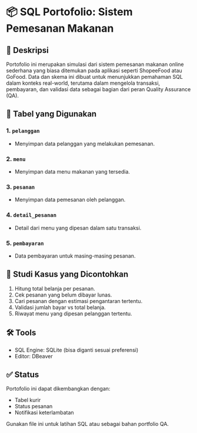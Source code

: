 
# 📦 SQL Portofolio: Sistem Pemesanan Makanan

## 📌 Deskripsi
Portofolio ini merupakan simulasi dari sistem pemesanan makanan online sederhana yang biasa ditemukan pada aplikasi seperti ShopeeFood atau GoFood. Data dan skema ini dibuat untuk menunjukkan pemahaman SQL dalam konteks real-world, terutama dalam mengelola transaksi, pembayaran, dan validasi data sebagai bagian dari peran Quality Assurance (QA).

## 🧩 Tabel yang Digunakan

### 1. `pelanggan`
- Menyimpan data pelanggan yang melakukan pemesanan.

### 2. `menu`
- Menyimpan data menu makanan yang tersedia.

### 3. `pesanan`
- Menyimpan data pemesanan oleh pelanggan.

### 4. `detail_pesanan`
- Detail dari menu yang dipesan dalam satu transaksi.

### 5. `pembayaran`
- Data pembayaran untuk masing-masing pesanan.

## 🎯 Studi Kasus yang Dicontohkan

1. Hitung total belanja per pesanan.
2. Cek pesanan yang belum dibayar lunas.
3. Cari pesanan dengan estimasi pengantaran tertentu.
4. Validasi jumlah bayar vs total belanja.
5. Riwayat menu yang dipesan pelanggan tertentu.

## 🛠 Tools
- SQL Engine: SQLite (bisa diganti sesuai preferensi)
- Editor: DBeaver

## ✅ Status
Portofolio ini dapat dikembangkan dengan:
- Tabel kurir
- Status pesanan
- Notifikasi keterlambatan

Gunakan file ini untuk latihan SQL atau sebagai bahan portfolio QA.
